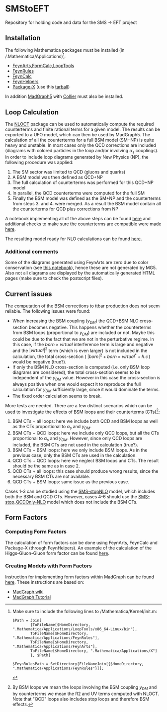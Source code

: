 # SMStoEFT
Repository for holding code and data for the SMS -> EFT project

## Installation

The following Mathematica packages must be installed (in <home folder>/.Mathematica/Applications)[^1]:

  * [FeynArts,FormCalc,LoopTools](https://feynarts.de/)
  * [FeynRules](https://feynrules.irmp.ucl.ac.be/)
  * [FeynCalc](https://feyncalc.github.io/)
  * [FeynHelpers](https://github.com/FeynCalc/feynhelpers)
  * [Package-X](https://gitlab.com/mule-tools/package-x) (use this [tarball](./packageX.tar.gz))

In addition [MadGraph5](https://launchpad.net/mg5amcnlo) with [Collier](https://collier.hepforge.org/) must also be installed.

## Loop Calculation

The [NLOCT](http://inspirehep.net/record/1300359) package can be used to automatically compute the required
counterterms and finite rational terms for a given model. The results can be exported to a UFO model,
which can then be used by MadGraph5. The calculation of all the counterterms for a full BSM model (SM+NP)
is quite heavy and unstable. In most cases only the QCD corrections are included (diagrams with colored particles
in the loop and/or involving $\alpha_s$ couplings). In order to include loop diagrams generated by New Physics (NP), the following procedure was applied:

  1. The SM sector was limited to QCD (gluons and quarks)
  2. A BSM model was then defined as QCD+NP
  3. The full calculation of counterterms was performed for this QCD+NP model
  4. In parallel, the QCD counterterms were computed for the full SM
  5. Finally the BSM model was defined as the SM+NP and the counterterms from steps 3. and 4. were merged. As a result the BSM model contain all the counterterms for QCD plus corrections from NP

A notebook implementing all of the above steps can be found [here](./mathematicaNBs/SMS-stop-NLO.nb) and additional checks to make sure the counterterms are compatible were made [here](./mathematicaNBs/SMS-stop-NLO-Checks.nb).

The resulting model ready for NLO calculations can be found [here](./Models/SMS-stopNLO/).

### Additional comments

Some of the diagrams generated using FeynArts are zero due to color conservation (see [this notebook](./mathematicaNBs/diagrams-DMEFT-stop.nb)), hence these are not generated by MG5. Also not all diagrams are displayed by the automatically generated HTML pages (make sure to check the postscript files).


## Current issues

The computation of the BSM corrections to ttbar production does not seem reliable. The following issues were found:

  * When increasing the BSM coupling ($y_{DM}$) the QCD+BSM NLO cross-section becomes negative. This happens
    whether the counterterms from BSM loops (proportional to $y_{DM}$) are included or not. Maybe this could be due to the fact that we are not in the perturbative regime. In this case, if the $born \times virtual$ interference term is large and negative and the $|virtual|^2$ term (which is even larger) is not included in the calculation, the total cross-section ( $|born|^2 + born \times virtual^* + h.c\,$) would be negative (true?).
  * If only the BSM NLO cross-section is computed (i.e. only BSM loop diagrams are considered), the
    total cross-section seems to be independent of the $y_{DM}$ value. However in this case the cross-section is always positive when one would expect it to reproduce the full calculation for $y_{DM}$ sufficiently large, since it would dominate the terms.
  * The fixed order calculation seems to break.

More tests are needed. There are a few distinct scenarios which can be used to investigate the effects of BSM loops and their counterterms (CTs)[^2]:

  1. BSM CTs + all loops: here we include both QCD and BSM loops as well as the CTs proportional to $\alpha_s$ and $y_{DM}$.
  2. BSM CTs + QCD loops: here we include only QCD loops, but all the CTs proportional to $\alpha_s$ and $y_{DM}$. However, since only QCD loops are included, the BSM CTs are not used in the calculation (true?).
  3. BSM CTs + BSM loops: here we only include BSM loops. As in the previous case, only the BSM CTs are used in the calculation.
  4. QCD CTs + QCD loops: here we neglect BSM loops and CTs. The result should be the same as in case 2.
  5. QCD CTs + all loops: this case should produce wrong results, since the necessary BSM CTs are not available.
  6. QCD CTs + BSM loops: same issue as the previous case.

Cases 1-3 can be studied using the [SMS-stopNLO](./Models/SMS-stopNLO/) model, which includes both the BSM and QCD CTs. However, cases 4-6 should use the [SMS-stop_QCDOnly-NLO](./Models/SMS-stop_QCDOnly-NLO/) model which does not include the BSM CTs.

## Form Factors

### Computing Form Factors

The calculation of form factors can be done using FeynArts, FeynCalc and Package-X (through FeynHelpers).
An example of the calculation of the Higgs-Gluon-Gluon form factor can be found [here](./auxFiles/Examples/feyncalc-HGG.nb).

### Creating Models with Form Factors

Instruction for implementing form factors within MadGraph can be found [here](./InstructionsFormFactors.md). 
These instructions are based on:

 * [MadGraph wiki](https://cp3.irmp.ucl.ac.be/projects/madgraph/wiki/FormFactors)
 * [MadGraph Tutorial](./Refs/Hands-onStartToMG.pdf)
 

   

[^1]: Make sure to include the following lines to <home folder>/Mathematica/Kernel/init.m:

     ```
     $Path = Join[
             {ToFileName[$HomeDirectory, ".Mathematica/Applications/LoopTools/x86_64-Linux/bin"],
             ToFileName[$HomeDirectory, ".Mathematica/Applications/FeynRules"],
             ToFileName[$HomeDirectory, ".Mathematica/Applications/FeynArts"],
             ToFileName[$HomeDirectory, ".Mathematica/Applications/X"]
             }, $Path]

     $FeynRulesPath = SetDirectory[FileNameJoin[{$HomeDirectory, ".Mathematica/Applications/FeynRules"}]];                          
     ```     
[^2]: By BSM loops we mean the loops involving the BSM coupling $y_{DM}$ and by counterterms we mean the R2 and UV terms computed with NLOCT. Note that "QCD" loops also includes stop loops and therefore BSM effects. 
